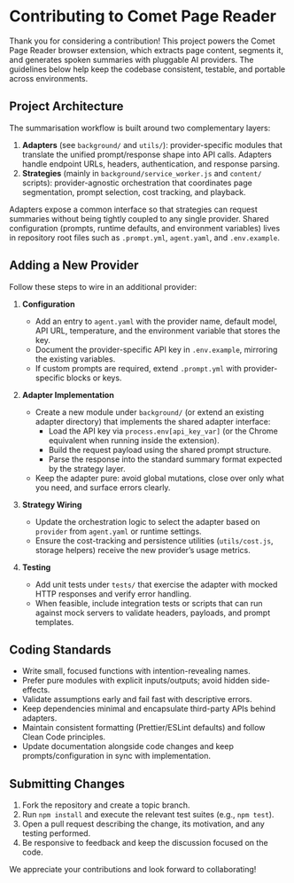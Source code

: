 # Contributing to Comet Page Reader

Thank you for considering a contribution! This project powers the Comet Page Reader browser extension, which extracts page content, segments it, and generates spoken summaries with pluggable AI providers. The guidelines below help keep the codebase consistent, testable, and portable across environments.

## Project Architecture

The summarisation workflow is built around two complementary layers:

1. **Adapters** (see `background/` and `utils/`): provider-specific modules that translate the unified prompt/response shape into API calls. Adapters handle endpoint URLs, headers, authentication, and response parsing.
2. **Strategies** (mainly in `background/service_worker.js` and `content/` scripts): provider-agnostic orchestration that coordinates page segmentation, prompt selection, cost tracking, and playback.

Adapters expose a common interface so that strategies can request summaries without being tightly coupled to any single provider. Shared configuration (prompts, runtime defaults, and environment variables) lives in repository root files such as `.prompt.yml`, `agent.yaml`, and `.env.example`.

## Adding a New Provider

Follow these steps to wire in an additional provider:

1. **Configuration**
   - Add an entry to `agent.yaml` with the provider name, default model, API URL, temperature, and the environment variable that stores the key.
   - Document the provider-specific API key in `.env.example`, mirroring the existing variables.
   - If custom prompts are required, extend `.prompt.yml` with provider-specific blocks or keys.

2. **Adapter Implementation**
   - Create a new module under `background/` (or extend an existing adapter directory) that implements the shared adapter interface:
     - Load the API key via `process.env[api_key_var]` (or the Chrome equivalent when running inside the extension).
     - Build the request payload using the shared prompt structure.
     - Parse the response into the standard summary format expected by the strategy layer.
   - Keep the adapter pure: avoid global mutations, close over only what you need, and surface errors clearly.

3. **Strategy Wiring**
   - Update the orchestration logic to select the adapter based on `provider` from `agent.yaml` or runtime settings.
   - Ensure the cost-tracking and persistence utilities (`utils/cost.js`, storage helpers) receive the new provider’s usage metrics.

4. **Testing**
   - Add unit tests under `tests/` that exercise the adapter with mocked HTTP responses and verify error handling.
   - When feasible, include integration tests or scripts that can run against mock servers to validate headers, payloads, and prompt templates.

## Coding Standards

- Write small, focused functions with intention-revealing names.
- Prefer pure modules with explicit inputs/outputs; avoid hidden side-effects.
- Validate assumptions early and fail fast with descriptive errors.
- Keep dependencies minimal and encapsulate third-party APIs behind adapters.
- Maintain consistent formatting (Prettier/ESLint defaults) and follow Clean Code principles.
- Update documentation alongside code changes and keep prompts/configuration in sync with implementation.

## Submitting Changes

1. Fork the repository and create a topic branch.
2. Run `npm install` and execute the relevant test suites (e.g., `npm test`).
3. Open a pull request describing the change, its motivation, and any testing performed.
4. Be responsive to feedback and keep the discussion focused on the code.

We appreciate your contributions and look forward to collaborating!
